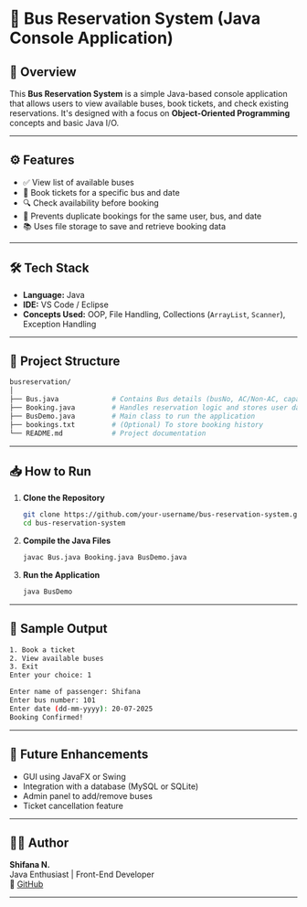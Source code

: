 # 🚌 Bus Reservation System (Java Console Application)

## 📌 Overview

This **Bus Reservation System** is a simple Java-based console application that allows users to view available buses, book tickets, and check existing reservations. It's designed with a focus on **Object-Oriented Programming** concepts and basic Java I/O.

---

## ⚙️ Features

- ✅ View list of available buses  
- 🧾 Book tickets for a specific bus and date  
- 🔍 Check availability before booking  
- 📅 Prevents duplicate bookings for the same user, bus, and date  
- 📚 Uses file storage to save and retrieve booking data  

---

## 🛠️ Tech Stack

- **Language:** Java  
- **IDE:** VS Code / Eclipse  
- **Concepts Used:** OOP, File Handling, Collections (`ArrayList`, `Scanner`), Exception Handling

---

## 🧱 Project Structure

```bash
busreservation/
│
├── Bus.java             # Contains Bus details (busNo, AC/Non-AC, capacity)
├── Booking.java         # Handles reservation logic and stores user data
├── BusDemo.java         # Main class to run the application
├── bookings.txt         # (Optional) To store booking history
└── README.md            # Project documentation
```

---

## 📥 How to Run

1. **Clone the Repository**
   ```bash
   git clone https://github.com/your-username/bus-reservation-system.git
   cd bus-reservation-system
   ```

2. **Compile the Java Files**
   ```bash
   javac Bus.java Booking.java BusDemo.java
   ```

3. **Run the Application**
   ```bash
   java BusDemo
   ```

---

## 🧪 Sample Output

```bash
1. Book a ticket
2. View available buses
3. Exit
Enter your choice: 1

Enter name of passenger: Shifana
Enter bus number: 101
Enter date (dd-mm-yyyy): 20-07-2025
Booking Confirmed!
```

---

## 📝 Future Enhancements

- GUI using JavaFX or Swing  
- Integration with a database (MySQL or SQLite)  
- Admin panel to add/remove buses  
- Ticket cancellation feature  

---

## 👩‍💻 Author

**Shifana N.**  
Java Enthusiast | Front-End Developer  
🔗 [GitHub](https://github.com/shifana-space)

---



